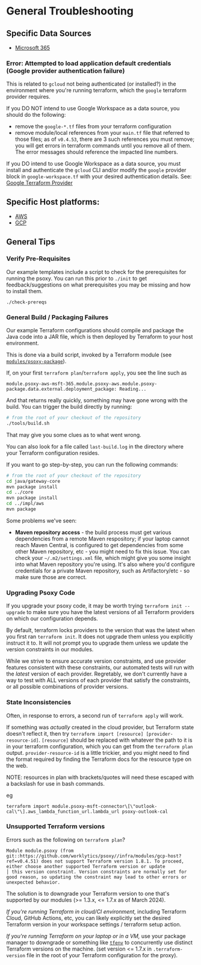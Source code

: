 # General Troubleshooting

## Specific Data Sources

- [Microsoft 365](sources/microsoft-365/README.md)


### Error: Attempted to load application default credentials (Google provider authentication failure)

This is related to `gcloud` not being authenticated (or installed?) in the environment where you're
running terraform, which the `google` terraform provider requires.

If you DO NOT intend to use Google Workspace as a data source, you should do the following:
  - remove the `google-*.tf` files from your terraform configuration
  - remove module/local references from your `main.tf` file that referred to those files; as of
    `v0.4.53`, there are 3 such references you must remove; you will get errors in terraform
    commands until you remove all of them. The error messages should reference the impacted line
    numbers.

If you DO intend to use Google Workspace as a data source, you must install and authenticate the
`gcloud` CLI and/or modify the `google` provider block in `google-workspace.tf` with your desired
authentication details. See: [Google Terraform Provider](https://registry.terraform.io/providers/hashicorp/google/latest/docs/guides/provider_reference)



## Specific Host platforms:

- [AWS](aws/troubleshooting.md)
- [GCP](gcp/troubleshooting.md)

## General Tips

### Verify Pre-Requisites

Our example templates include a script to check for the prerequisites for running the psoxy. You
can run this prior to `./init` to get feedback/suggestions on what prerequisites you may be missing
and how to install them.

```shell
./check-prereqs
```

### General Build / Packaging Failures

Our example Terraform configurations should compile and package the Java code into a JAR file, which
is then deployed by Terraform to your host environment.

This is done via a build script, invoked by a Terraform module (see
[`modules/psoxy-package`](../infra/modules/psoxy-package)).

If, on your first `terraform plan`/`terraform apply`, you see the line such as

`module.psoxy-aws-msft-365.module.psoxy-aws.module.psoxy-package.data.external.deployment_package: Reading...`

And that returns really quickly, something may have gone wrong with the build. You can trigger the
build directly by running:

```bash
# from the root of your checkout of the repository
./tools/build.sh
```

That may give you some clues as to what went wrong.

You can also look for a file called `last-build.log` in the directory where your Terraform
configuration resides.

If you want to go step-by-step, you can run the following commands:

```bash
# from the root of your checkout of the repository
cd java/gateway-core
mvn package install
cd ../core
mvn package install
cd ../impl/aws
mvn package
```

Some problems we've seen:

- **Maven repository access** - the build process must get various dependencies from a remote Maven
  respository; if your laptop cannot reach Maven Central, is configured to get dependencies from
  some other Maven repository, etc - you might need to fix this issue. You can check your
  `~/.m2/settings.xml` file, which might give you some insight into what Maven repository you're
  using. It's also where you'd configure credentials for a private Maven repository, such as
  Artifactory/etc - so make sure those are correct.

### Upgrading Psoxy Code

If you upgrade your psoxy code, it may be worth trying `terraform init --upgrade` to make sure you
have the latest versions of all Terraform providers on which our configuration depends.

By default, terraform locks providers to the version that was the latest when you first ran
`terraform init`. It does not upgrade them unless you explicitly instruct it to. It will not prompt
you to upgrade them unless we update the version constraints in our modules.

While we strive to ensure accurate version constraints, and use provider features consistent with
these constraints, our automated tests will run with the _latest_ version of each provider.
Regretably, we don't currently have a way to test with ALL versions of each provider that satisfy
the constraints, or all possible combinations of provider versions.

### State Inconsistencies

Often, in response to errors, a second run of `terraform apply` will work.

If something was _actually_ created in the cloud provider, but Terraform state doesn't reflect it,
then try `terraform import [resource] [provider-resource-id]`. `[resource]` should be replaced with
whatever the path to it is in your terraform configuration, which you can get from the
`terraform plan` output. `provider-resource-id` is a little trickier, and you might need to find the
format required by finding the Terraform docs for the resource type on the web.

NOTE: resources in plan with brackets/quotes will need these escaped with a backslash for use in
bash commands.

eg

```shell
terraform import module.psoxy-msft-connector\[\"outlook-cal\"\].aws_lambda_function_url.lambda_url psoxy-outlook-cal
```

### Unsupported Terraform versions

Errors such as the following on `terraform plan`?
```shell
Module module.psoxy (from git::https://github.com/worklytics/psoxy//infra/modules/gcp-host?ref=v0.4.51) does not support Terraform version 1.8.1. To proceed, either choose another supported Terraform version or update
│ this version constraint. Version constraints are normally set for good reason, so updating the constraint may lead to other errors or unexpected behavior.
```

The solution is to downgrade your Terraform version to one that's supported by our modules
(>= 1.3.x, <= 1.7.x as of March 2024).

_If you're running Terraform in cloud/CI environment,_ including Terraform Cloud, GitHub Actions, etc,
you can likely explicitly set the desired Terraform version in your workspace settings / terraform
setup action.

_If you're running Terraform on your laptop or in a VM,_ use your package manager to downgrade or
something like [`tfenv`](https://github.com/tfutils/tfenv) to concurrently use distinct Terraform
versions on the machine. (set version <= 1.7.x in `.terraform-version` file in the root of your
Terraform configuration for the proxy).




